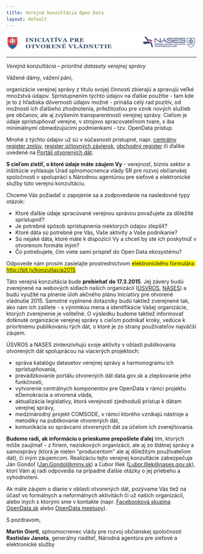 ```yaml
---
title: Verejná konzultácia Open Data
layout: default
---
```


<img src="/public/logo-1050x100.png" align="center" />
<hr>

*Verejná konzultácia – prioritné datasety verejnej správy*

Vážené dámy, vážení páni,

organizácie verejnej správy z titulu svojej činnosti zbierajú a spravujú veľké množstvá údajov. Sprístupnením týchto údajov na ďalšie použitie - tam kde je to z hľadiska dôvernosti údajov možné - prináša celý rad pozitív, od možnosti ich ďalšieho zhodnotenia, príležitosťou pre vznik nových služieb pre občanov, ale aj zvýšením transparentnosti verejnej správy. Cieľom je údaje sprístupňovať verejne, v strojovo spracovateľnom tvare, s iba minimálnymi obmedzujúcimi podmienkami - tzv. OpenData prístup.

Mnohé z týchto údajov už sú v súčasnosti prístupné, napr. [centrálny register zmlúv](https://www.crz.gov.sk/), [register účtovných závierok](http://www.registeruz.sk/), [obchodný register](http://www.orsr.sk/) či ďalšie uvedené na [Portáli otvorených dát](http://data.gov.sk/).

**S cieľom zistiť, o ktoré údaje máte záujem Vy** - verejnosť, biznis sektor a inštitúcie vyhlasuje Úrad splnomocnenca vlády SR pre rozvoj občianskej spoločnosti v spolupráci s Národnou agentúrou pre sieťové a elektronické služby túto verejnú konzultáciu.

Chceme Vás požiadať o zapojenie sa a zodpovedanie na nasledovné typy otázok:

- Ktoré ďalšie údaje spracúvané verejnou správou považujete za dôležité sprístupniť?
- Je potrebné spôsob sprístupnenia niektorých údajov zlepšiť?
- Ktoré dáta sú potrebné pre Vás, Vaše aktivity a Vaše podnikanie?
- Sú nejaké dáta, ktoré máte k dispozícii Vy a chceli by ste ich poskytnúť v otvorenom formáte iným?
- Čo potrebujete, čím viete sami prispieť do Open Data ekosystému?

Odpovede nám prosím zasielajte prostredníctvom <span style="background-color: yellow;">elektronického formulára: http://bit.ly/konzultacia2015</span>

Táto verejná konzultácia bude **prebiehať do 17.3.2015**. Jej závery budú zverejnené na webových sídlach našich organizácií ([ÚSVROS](http://www.otvorenavlada.gov.sk/), [NASES](http://nases.gov.sk/)) a budú využité na plnenie úloh akčného plánu Iniciatívy pre otvorené vládnutie 2015. Samotné vyplnené dotazníky budú taktiež zverejnené tak, ako nám ich zašlete - s výnimkou mena a identifikácie Vašej organizácie, ktorých zverejnenie je voliteľné. O výsledku budeme taktiež informovať dotknuté organizácie verejnej správy s cieľom podnikať kroky, vedúce k prioritnému publikovaniu tých dát, o ktoré je zo strany používateľov najväčší záujem.

ÚSVROS a NASES zintenzívňujú svoje aktivity v oblasti publikovania otvorených dát spoluprácou na viacerých projektoch:

- správa katalógu datasetov verejnej správy a harmonogramu ich sprístupňovania,
- prevádzkovanie portálu otvorených dát data.gov.sk a zlepšovanie jeho funkčnosti,
- vytvorenie centrálnych komponentov pre OpenData v rámci projektu eDemokracia a otvorená vláda,
- aktualizácia legislatívy, ktorá verejnosti zjednoduší prístup k dátam verejnej správy,
- medzinárodný projekt COMSODE, v rámci ktorého vznikajú nástroje a metodiky na publikovanie otvorených dát,
- komunikácia so správcami otvorených dát za účelom ich zverejňovania.

**Budeme radi, ak informáciu o prieskume prepošlete ďalej** tím, ktorých môže zaujímať - z firiem, neziskových organizácií, ale aj zo štátnej správy a samosprávy (ktorá je nielen "producentom" ale aj dôležitým používateľom dát), či iným záujemcom. Realizáciu tejto verejnej konzultácie zabezpečuje Ján Gondoľ (Jan.Gondol@minv.sk) a Ľubor Illek (Lubor.Illek@nases.gov.sk), ktorí Vám aj radi odpovedia na prípadné ďalšie otázky o jej priebehu a vyhodnotení.

Ak máte záujem o dianie v oblasti otvorených dát, pozývame Vás tiež na účasť vo formálnych a neformálnych aktivitách či už našich organizácií, alebo iných s ktorými sme v kontakte (napr. [Facebooková skupina OpenData.sk](https://www.facebook.com/groups/180824635305518/) alebo [OpenData meetupy](http://opendata.sk/)).

S pozdravom,

**Martin Giertl**, splnomocnenec vlády pre rozvoj občianskej spoločnosti
<br>
**Rastislav Janota**, generálny riaditeľ, Národná agentúra pre sieťové a elektronické služby
